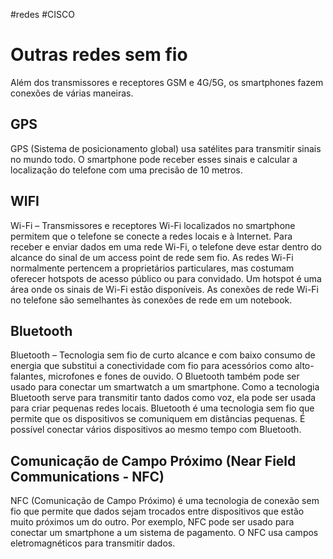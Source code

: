 #redes #CISCO

# Outras redes sem fio

Além dos transmissores e receptores GSM e 4G/5G, os smartphones fazem conexões de várias maneiras.

## GPS

GPS (Sistema de posicionamento global) usa satélites para transmitir sinais no mundo todo. O smartphone pode receber esses sinais e calcular a localização do telefone com uma precisão de 10 metros.

## WIFI

Wi-Fi – Transmissores e receptores Wi-Fi localizados no smartphone permitem que o telefone se conecte a redes locais e à Internet. Para receber e enviar dados em uma rede Wi-Fi, o telefone deve estar dentro do alcance do sinal de um access point de rede sem fio. As redes Wi-Fi normalmente pertencem a proprietários particulares, mas costumam oferecer hotspots de acesso público ou para convidado. Um hotspot é uma área onde os sinais de Wi-Fi estão disponíveis. As conexões de rede Wi-Fi no telefone são semelhantes às conexões de rede em um notebook.

## Bluetooth

Bluetooth – Tecnologia sem fio de curto alcance e com baixo consumo de energia que substitui a conectividade com fio para acessórios como alto-falantes, microfones e fones de ouvido. O Bluetooth também pode ser usado para conectar um smartwatch a um smartphone. Como a tecnologia Bluetooth serve para transmitir tanto dados como voz, ela pode ser usada para criar pequenas redes locais. Bluetooth é uma tecnologia sem fio que permite que os dispositivos se comuniquem em distâncias pequenas. É possível conectar vários dispositivos ao mesmo tempo com Bluetooth.

## Comunicação de Campo Próximo (Near Field Communications - NFC)

NFC (Comunicação de Campo Próximo) é uma tecnologia de conexão sem fio que permite que dados sejam trocados entre dispositivos que estão muito próximos um do outro. Por exemplo, NFC pode ser usado para conectar um smartphone a um sistema de pagamento. O NFC usa campos eletromagnéticos para transmitir dados.